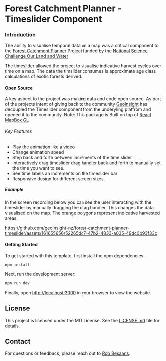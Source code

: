 # Forest Catchment Planner - Timeslider Component

### Introduction

The ability to visualise temporal data on a map was a critical compnoent to the [Forest Catchment Planner](https://www.forestrycatchmentplanner.nz/) Project funded by the [National Science Challenge Our Land and Water](https://ourlandandwater.nz/)

The timeslider allowed the project to visualise indicative harvest cycles over time on a map. The data the timslider consumes is approximate age class calculations of exotic forests derived.

#### Open Source

A key aspect to the project was making data and code open source. As part of the projects intent of giving back to the community [GeoInsight](https://www.geoinsight.co.nz/) has decoupled the Timeslider component from the underyling platfrom and opened it to the community. Note: This package is Built on top of [React MapBox GL](https://www.npmjs.com/package/react-mapbox-gl) 

###### Key Features

* Play the animation like a video
* Change animation speed
* Step back and forth between increments of the time slider
* Interactively drag timeslider drag handler back and forth to manually set the time you want to see.
* See time labels an increments on the timeslider bar
* Responsive design for different screen sizes. 

##### Example

In the screen recording below you can see the user interacting with the timeslider by manually dragging the drag handler. This changes the data visualised on the map. The orange polygons represent indicative harvested areas.



https://github.com/geoinsight-nz/forest-catchment-planner-timeslider/assets/161655656/52265dd7-47b2-4833-a035-49dc0b93f33c



#### Getting Started

To get started with this template, first install the npm dependencies:

```bash
npm install
```

Next, run the development server:

```bash
npm run dev
```

Finally, open [http://localhost:3000](http://localhost:3000) in your browser to view the website.


## License

This project is licensed under the MIT License. See the [LICENSE.md](LICENSE) file for details.

## Contact

For questions or feedback, please reach out to [Rob Besaans](mailto:rob@geoinsight.co.nz).


